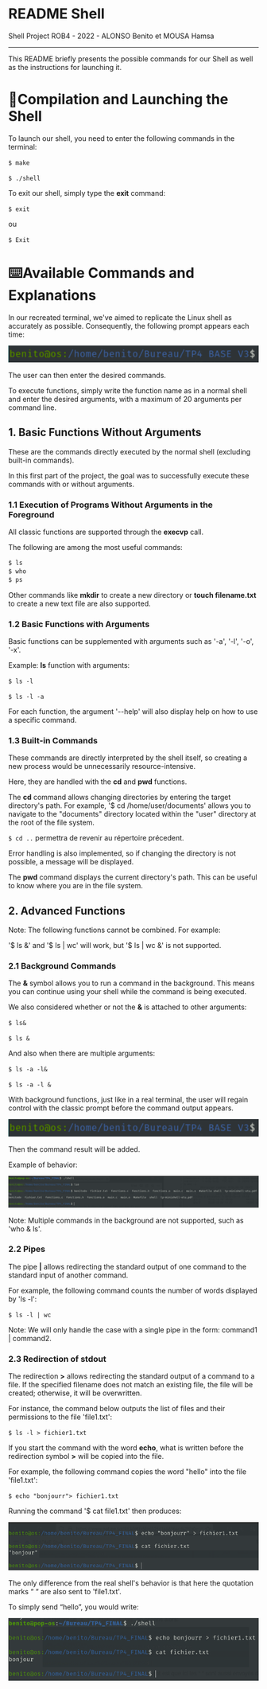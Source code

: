 # README Shell

Shell Project ROB4 - 2022 - ALONSO Benito et MOUSA Hamsa

---

This README briefly presents the possible commands for our Shell as well as the instructions for launching it.

# 📂Compilation and Launching the Shell

To launch our shell, you need to enter the following commands in the terminal:

`$ make`

`$ ./shell`

To exit our shell, simply type the **exit** command:

`$ exit`

ou

`$ Exit`

# ⌨️Available Commands and Explanations

In our recreated terminal, we've aimed to replicate the Linux shell as accurately as possible. Consequently, the following prompt appears each time:

![Untitled](README%20Shell%2025d1468364cd478f90ee82540c5a97d1/Untitled.png)

The user can then enter the desired commands.

To execute functions, simply write the function name as in a normal shell and enter the desired arguments, with a maximum of 20 arguments per command line.

## 1. Basic Functions Without Arguments

These are the commands directly executed by the normal shell (excluding built-in commands).

In this first part of the project, the goal was to successfully execute these commands with or without arguments.

### 1.1 Execution of Programs Without Arguments in the Foreground

All classic functions are supported through the **execvp** call.

The following are among the most useful commands:

```c
$ ls
$ who
$ ps
```

Other commands like **mkdir** to create a new directory or **touch filename.txt** to create a new text file are also supported.

### 1.2 Basic Functions with Arguments

Basic functions can be supplemented with arguments such as '-a', '-l', '-o', '-x'.

Example: **ls** function with arguments:

`$ ls -l` 

`$ ls -l -a`

For each function, the argument '--help' will also display help on how to use a specific command.

### 1.3 Built-in Commands

These commands are directly interpreted by the shell itself, so creating a new process would be unnecessarily resource-intensive.

Here, they are handled with the **cd** and **pwd** functions.

The **cd** command allows changing directories by entering the target directory's path. 
For example, '$ cd /home/user/documents' allows you to navigate to the "documents" directory located within the "user" directory at the root of the file system.

`$ cd ..` permettra de revenir au répertoire précedent.

Error handling is also implemented, so if changing the directory is not possible, a message will be displayed.

The **pwd** command displays the current directory's path. This can be useful to know where you are in the file system.

## 2. Advanced Functions

Note: The following functions cannot be combined. For example:

'$ ls &' and '$ ls | wc' will work, but '$ ls | wc &' is not supported.

### 2.1 Background Commands

The **&** symbol allows you to run a command in the background. This means you can continue using your shell while the command is being executed.

We also considered whether or not the **&** is attached to other arguments:

`$ ls&`

`$ ls &`

And also when there are multiple arguments:

`$ ls -a -l&`

`$ ls -a -l &`

With background functions, just like in a real terminal, the user will regain control with the classic prompt before the command output appears.

![Untitled](README%20Shell%2025d1468364cd478f90ee82540c5a97d1/Untitled.png)

Then the command result will be added.

Example of behavior:

![Untitled](README%20Shell%2025d1468364cd478f90ee82540c5a97d1/Untitled%201.png)

Note: Multiple commands in the background are not supported, such as 'who & ls'.

### 2.2 Pipes

The pipe **|** allows redirecting the standard output of one command to the standard input of another command.

For example, the following command counts the number of words displayed by 'ls -l':

`$ ls -l | wc`   

Note: We will only handle the case with a single pipe in the form: command1 | command2.

### 2.3 Redirection of stdout

The redirection **>** allows redirecting the standard output of a command to a file. If the specified filename does not match an existing file, the file will be created; otherwise, it will be overwritten.

For instance, the command below outputs the list of files and their permissions to the file 'file1.txt':

`$ ls -l > fichier1.txt` 

If you start the command with the word **echo**, what is written before the redirection symbol **>** will be copied into the file.

For example, the following command copies the word "hello" into the file 'file1.txt':

`$ echo "bonjourr"> fichier1.txt` 

Running the command '$ cat file1.txt' then produces:

![Untitled](README%20Shell%2025d1468364cd478f90ee82540c5a97d1/Untitled%202.png)

The only difference from the real shell's behavior is that here the quotation marks “ “ are also sent to 'file1.txt'.

To simply send “hello”, you would write:

![Untitled](README%20Shell%2025d1468364cd478f90ee82540c5a97d1/Untitled%203.png)
